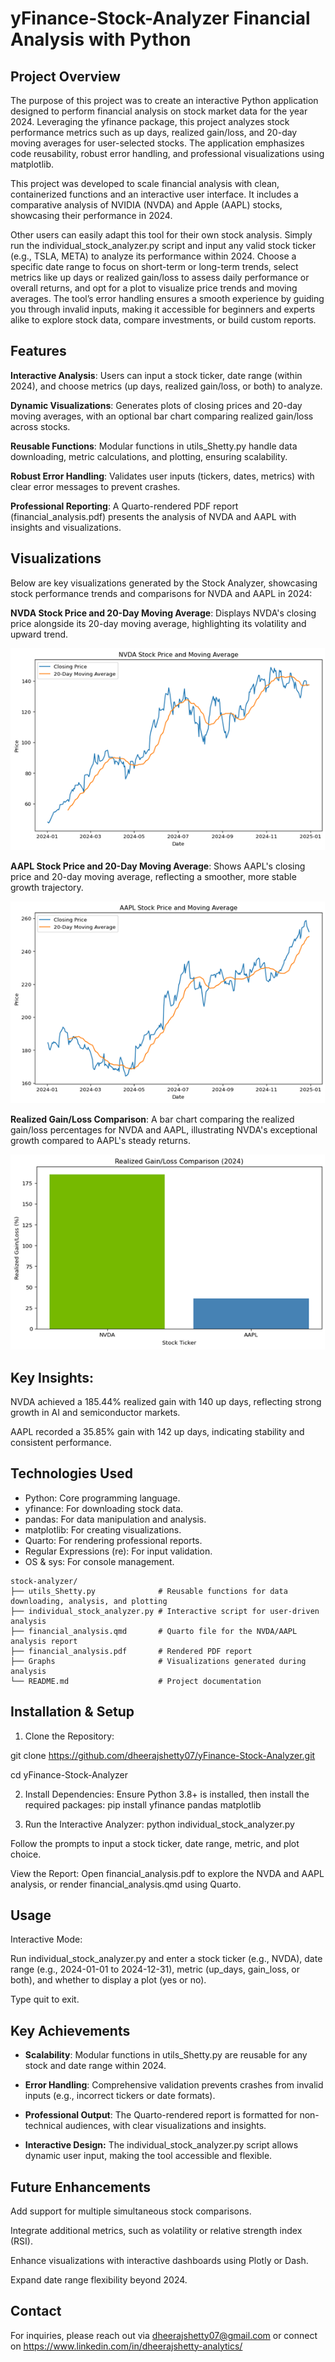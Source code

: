 # yFinance-Stock-Analyzer Financial Analysis with Python

## Project Overview

The purpose of this project was to create an interactive Python application designed to perform financial analysis on stock market data for the year 2024. Leveraging the yfinance package, this project analyzes stock performance metrics such as up days, realized gain/loss, and 20-day moving averages for user-selected stocks. The application emphasizes code reusability, robust error handling, and professional visualizations using matplotlib.

This project was developed to scale financial analysis with clean, containerized functions and an interactive user interface. It includes a comparative analysis of NVIDIA (NVDA) and Apple (AAPL) stocks, showcasing their performance in 2024.

Other users can easily adapt this tool for their own stock analysis. Simply run the individual_stock_analyzer.py script and input any valid stock ticker (e.g., TSLA, META) to analyze its performance within 2024. Choose a specific date range to focus on short-term or long-term trends, select metrics like up days or realized gain/loss to assess daily performance or overall returns, and opt for a plot to visualize price trends and moving averages. The tool’s error handling ensures a smooth experience by guiding you through invalid inputs, making it accessible for beginners and experts alike to explore stock data, compare investments, or build custom reports.


## Features

**Interactive Analysis**: Users can input a stock ticker, date range (within 2024), and choose metrics (up days, realized gain/loss, or both) to analyze.

**Dynamic Visualizations**: Generates plots of closing prices and 20-day moving averages, with an optional bar chart comparing realized gain/loss across stocks.

**Reusable Functions**: Modular functions in utils_Shetty.py handle data downloading, metric calculations, and plotting, ensuring scalability.

**Robust Error Handling**: Validates user inputs (tickers, dates, metrics) with clear error messages to prevent crashes.

**Professional Reporting**: A Quarto-rendered PDF report (financial_analysis.pdf) presents the analysis of NVDA and AAPL with insights and visualizations.

## Visualizations

Below are key visualizations generated by the Stock Analyzer, showcasing stock performance trends and comparisons for NVDA and AAPL in 2024:

**NVDA Stock Price and 20-Day Moving Average**: Displays NVDA's closing price alongside its 20-day moving average, highlighting its volatility and upward trend.

![Image alt](https://github.com/dheerajshetty07/yFinance-Stock-Analyzer/blob/816bff566f82228cff2205adf8d26ad0da9cb3e7/Graphs/NVDA.png)

**AAPL Stock Price and 20-Day Moving Average**: Shows AAPL's closing price and 20-day moving average, reflecting a smoother, more stable growth trajectory.

![Image alt](https://github.com/dheerajshetty07/yFinance-Stock-Analyzer/blob/816bff566f82228cff2205adf8d26ad0da9cb3e7/Graphs/AAPL.png)

**Realized Gain/Loss Comparison**: A bar chart comparing the realized gain/loss percentages for NVDA and AAPL, illustrating NVDA's exceptional growth compared to AAPL's steady returns.

![Image alt](https://github.com/dheerajshetty07/yFinance-Stock-Analyzer/blob/816bff566f82228cff2205adf8d26ad0da9cb3e7/Graphs/NVDA%20vs%20AAPL.png)

## Key Insights:

NVDA achieved a 185.44% realized gain with 140 up days, reflecting strong growth in AI and semiconductor markets.

AAPL recorded a 35.85% gain with 142 up days, indicating stability and consistent performance.



## Technologies Used

- Python: Core programming language.
- yfinance: For downloading stock data.
- pandas: For data manipulation and analysis.
- matplotlib: For creating visualizations.
- Quarto: For rendering professional reports.
- Regular Expressions (re): For input validation.
- OS & sys: For console management.

```
stock-analyzer/
├── utils_Shetty.py              # Reusable functions for data downloading, analysis, and plotting
├── individual_stock_analyzer.py # Interactive script for user-driven analysis
├── financial_analysis.qmd       # Quarto file for the NVDA/AAPL analysis report
├── financial_analysis.pdf       # Rendered PDF report
├── Graphs                       # Visualizations generated during analysis 
└── README.md                    # Project documentation
```

## Installation & Setup

1. Clone the Repository:

git clone https://github.com/dheerajshetty07/yFinance-Stock-Analyzer.git

cd yFinance-Stock-Analyzer

2. Install Dependencies: Ensure Python 3.8+ is installed, then install the required packages:
pip install yfinance pandas matplotlib

3. Run the Interactive Analyzer:
python individual_stock_analyzer.py

Follow the prompts to input a stock ticker, date range, metric, and plot choice.

View the Report: Open financial_analysis.pdf to explore the NVDA and AAPL analysis, or render financial_analysis.qmd using Quarto.


## Usage

Interactive Mode:

Run individual_stock_analyzer.py and enter a stock ticker (e.g., NVDA), date range (e.g., 2024-01-01 to 2024-12-31), metric (up_days, gain_loss, or both), and whether to display a plot (yes or no).

Type quit to exit.


## Key Achievements

- **Scalability**: Modular functions in utils_Shetty.py are reusable for any stock and date range within 2024.

- **Error Handling**: Comprehensive validation prevents crashes from invalid inputs (e.g., incorrect tickers or date formats).

- **Professional Output**: The Quarto-rendered report is formatted for non-technical audiences, with clear visualizations and insights.

- **Interactive Design:** The individual_stock_analyzer.py script allows dynamic user input, making the tool accessible and flexible.


## Future Enhancements

Add support for multiple simultaneous stock comparisons.

Integrate additional metrics, such as volatility or relative strength index (RSI).

Enhance visualizations with interactive dashboards using Plotly or Dash.

Expand date range flexibility beyond 2024.


## Contact

For inquiries, please reach out via dheerajshetty07@gmail.com or connect on https://www.linkedin.com/in/dheerajshetty-analytics/
